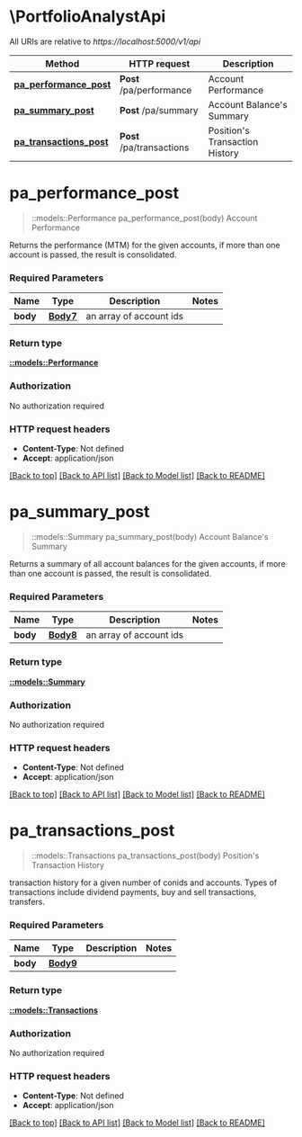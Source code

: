 # \PortfolioAnalystApi

All URIs are relative to *https://localhost:5000/v1/api*

Method | HTTP request | Description
------------- | ------------- | -------------
[**pa_performance_post**](PortfolioAnalystApi.md#pa_performance_post) | **Post** /pa/performance | Account Performance
[**pa_summary_post**](PortfolioAnalystApi.md#pa_summary_post) | **Post** /pa/summary | Account Balance&#39;s Summary
[**pa_transactions_post**](PortfolioAnalystApi.md#pa_transactions_post) | **Post** /pa/transactions | Position&#39;s Transaction History


# **pa_performance_post**
> ::models::Performance pa_performance_post(body)
Account Performance

Returns the performance (MTM) for the given accounts, if more than one account is passed, the result is consolidated.

### Required Parameters

Name | Type | Description  | Notes
------------- | ------------- | ------------- | -------------
  **body** | [**Body7**](Body7.md)| an array of account ids | 

### Return type

[**::models::Performance**](performance.md)

### Authorization

No authorization required

### HTTP request headers

 - **Content-Type**: Not defined
 - **Accept**: application/json

[[Back to top]](#) [[Back to API list]](../README.md#documentation-for-api-endpoints) [[Back to Model list]](../README.md#documentation-for-models) [[Back to README]](../README.md)

# **pa_summary_post**
> ::models::Summary pa_summary_post(body)
Account Balance's Summary

Returns a summary of all account balances for the given accounts, if more than one account is passed, the result is consolidated.

### Required Parameters

Name | Type | Description  | Notes
------------- | ------------- | ------------- | -------------
  **body** | [**Body8**](Body8.md)| an array of account ids | 

### Return type

[**::models::Summary**](summary.md)

### Authorization

No authorization required

### HTTP request headers

 - **Content-Type**: Not defined
 - **Accept**: application/json

[[Back to top]](#) [[Back to API list]](../README.md#documentation-for-api-endpoints) [[Back to Model list]](../README.md#documentation-for-models) [[Back to README]](../README.md)

# **pa_transactions_post**
> ::models::Transactions pa_transactions_post(body)
Position's Transaction History

transaction history for a given number of conids and accounts. Types of transactions include dividend payments, buy and sell transactions, transfers. 

### Required Parameters

Name | Type | Description  | Notes
------------- | ------------- | ------------- | -------------
  **body** | [**Body9**](Body9.md)|  | 

### Return type

[**::models::Transactions**](transactions.md)

### Authorization

No authorization required

### HTTP request headers

 - **Content-Type**: Not defined
 - **Accept**: application/json

[[Back to top]](#) [[Back to API list]](../README.md#documentation-for-api-endpoints) [[Back to Model list]](../README.md#documentation-for-models) [[Back to README]](../README.md)

